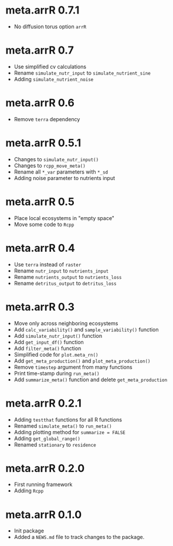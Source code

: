 # meta.arrR 0.7.1
* No diffusion torus option `arrR`

# meta.arrR 0.7
* Use simplified cv calculations
* Rename `simulate_nutr_input` to `simulate_nutrient_sine`
* Adding `simulate_nutrient_noise`

# meta.arrR 0.6
* Remove `terra` dependency

# meta.arrR 0.5.1
* Changes to `simulate_nutr_input()`
* Changes to `rcpp_move_meta()`
* Rename all `*_var` parameters with `*_sd`
* Adding noise parameter to nutrients input

# meta.arrR 0.5
* Place local ecosystems in "empty space"
* Move some code to `Rcpp`

# meta.arrR 0.4
* Use `terra` instead of `raster`
* Rename `nutr_input` to `nutrients_input`
* Rename `nutrients_output` to `nutrients_loss`
* Rename `detritus_output` to `detritus_loss`

# meta.arrR 0.3
* Move only across neighboring ecosystems
* Add `calc_variability()` and `sample_variability()` function
* Add `simulate_nutr_input()` function
* Add `get_input_df()` function
* Add `filter_meta()` function
* Simplified code for `plot.meta_rn()`
* Add `get_meta_production()` and `plot_meta_production()`
* Remove `timestep` argument from many functions
* Print time-stamp during `run_meta()`
* Add `summarize_meta()` function and delete `get_meta_production`

# meta.arrR 0.2.1
* Adding `testthat` functions for all R functions
* Renamed `simulate_meta()` to `run_meta()`
* Adding plotting method for `summarize = FALSE`
* Adding `get_global_range()`
* Renamed `stationary` to `residence`

# meta.arrR 0.2.0
* First running framework
* Adding `Rcpp`

# meta.arrR 0.1.0
* Init package
* Added a `NEWS.md` file to track changes to the package.
